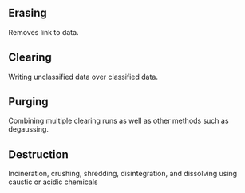 ## Erasing
Removes link to data.

## Clearing
Writing unclassified data over classified data.

## Purging
Combining multiple clearing runs as well as other methods such as degaussing.

## Destruction
Incineration, crushing, shredding, disintegration, and dissolving using caustic or acidic chemicals
